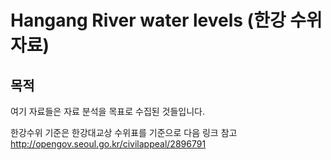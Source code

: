 # Hangang River water levels (한강 수위 자료)

## 목적

여기 자료들은 자료 분석을 목표로 수집된 것들입니다.

한강수위 기준은 한강대교상 수위표를 기준으로 다음 링크 참고
http://opengov.seoul.go.kr/civilappeal/2896791


